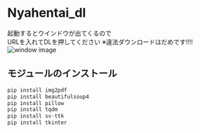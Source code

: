 # Nyahentai_dl
起動するとウインドウが出てくるので  
URLを入れてDLを押してください
※違法ダウンロードはだめです!!!!  
![window image](https://github.com/kenji176/Nyahentai_dl/blob/main/NVIDIA_Share_k3mJrcnwhr.png?raw=true "サンプル")

## モジュールのインストール

```r
pip install img2pdf
pip install beautifulsoup4
pip install pillow
pip install tqdm
pip install sv-ttk
pip install tkinter
```

